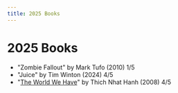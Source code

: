 ```yaml
---
title: 2025 Books
---
```


# 2025 Books

- "Zombie Fallout" by Mark Tufo (2010) 1/5
- "Juice" by Tim Winton (2024) 4/5
- "[The World We Have](/books/quotes/the-world-we-have)" by Thich Nhat Hanh (2008) 4/5
